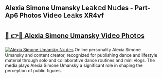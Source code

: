 ## Alexia Simone Umansky Le𝚊k𝚎d N𝚞𝚍es - Part-Ap6 Photos Vid𝚎o Le𝚊ks XR4vf

# <h2><a href="http://fbcnctn.evod.top/?m=Alexia+Simone+Umansky">🔗 👉🔴 Alexia Simone Umansky Vid𝚎o Ph𝚘t𝚘s</a></h2>

[![Alexia Simone Umansky N𝚞d𝚎s](https://i.imgur.com/8V9OHl7.gif)](http://fbcnctn.evod.top/?m=Alexia+Simone+Umansky)
Online personality Alexia Simone Umansky and content creator, recognized for publishing dance and lifestyle material through solo and collaborative dance routines and mini vlogs. The media plays Alexia Simone Umansky a significant role in shaping the perception of public figures. 
